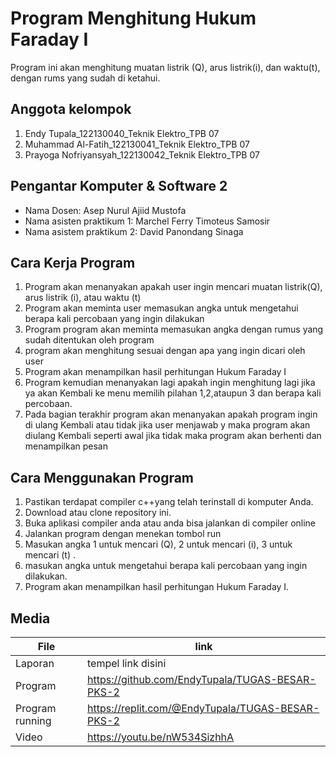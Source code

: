 # Program Menghitung Hukum Faraday I
Program ini akan menghitung muatan listrik (Q), arus listrik(i), dan waktu(t), dengan rums yang sudah di ketahui.

## Anggota kelompok 
1. Endy Tupala_122130040_Teknik Elektro_TPB 07
2. Muhammad Al-Fatih_122130041_Teknik Elektro_TPB 07 
3. Prayoga Nofriyansyah_122130042_Teknik Elektro_TPB 07

## Pengantar Komputer & Software 2
- Nama Dosen: Asep Nurul Ajiid Mustofa
- Nama asisten praktikum 1: Marchel Ferry Timoteus Samosir
- Nama asistem praktikum 2: David Panondang Sinaga

## Cara Kerja Program
1.	Program akan menanyakan apakah user ingin mencari muatan listrik(Q), arus listrik (i), atau waktu (t)
2.	Program akan meminta user memasukan angka untuk mengetahui berapa kali percobaan yang ingin dilakukan
3.	Program program akan meminta memasukan angka dengan rumus yang sudah ditentukan oleh program
4.	program akan menghitung sesuai dengan apa yang ingin dicari oleh user 
5.	Program akan menampilkan hasil perhitungan Hukum Faraday I 
6.	Program kemudian menanyakan lagi apakah ingin menghitung lagi jika ya akan Kembali ke menu memilih pilahan 1,2,ataupun 3 dan berapa kali percobaan. 
7.	Pada bagian terakhir program akan menanyakan apakah program ingin di ulang Kembali atau tidak jika user menjawab y maka program akan diulang Kembali seperti awal jika tidak maka program akan berhenti dan menampilkan pesan 

## Cara Menggunakan Program 
1.	Pastikan terdapat compiler c++yang telah terinstall di komputer Anda.
2.	Download atau clone repository ini.
3.	Buka aplikasi compiler anda atau anda bisa jalankan di compiler online 
4.	Jalankan program dengan menekan tombol run
5.	Masukan angka 1 untuk mencari (Q), 2 untuk mencari (i), 3 untuk mencari (t) .
6.	masukan angka untuk mengetahui berapa kali percobaan yang ingin dilakukan.
7.	Program akan menampilkan hasil perhitungan Hukum Faraday I.

## Media

| File |      link     |
| ------ | ------ |
| Laporan | tempel link disini |
| Program | https://github.com/EndyTupala/TUGAS-BESAR-PKS-2|
| Program running |https://replit.com/@EndyTupala/TUGAS-BESAR-PKS-2 |
| Video | https://youtu.be/nW534SizhhA |
